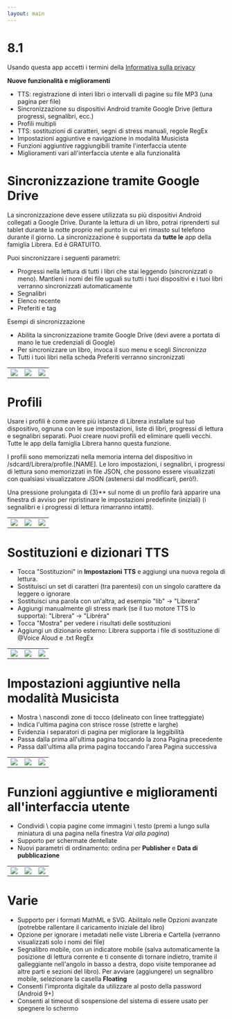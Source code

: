 ```yaml
---
layout: main
---
```


# 8.1

Usando questa app accetti i termini della [Informativa sulla privacy](/wiki/PrivacyPolicy/it)

**Nuove funzionalità e miglioramenti**

* TTS: registrazione di interi libri o intervalli di pagine su file MP3 (una pagina per file)
* Sincronizzazione su dispositivi Android tramite Google Drive (lettura progressi, segnalibri, ecc.)
* Profili multipli
* TTS: sostituzioni di caratteri, segni di stress manuali, regole RegEx
* Impostazioni aggiuntive e navigazione in modalità Musicista
* Funzioni aggiuntive raggiungibili tramite l'interfaccia utente
* Miglioramenti vari all'interfaccia utente e alla funzionalità

# Sincronizzazione tramite Google Drive

La sincronizzazione deve essere utilizzata su più dispositivi Android collegati a Google Drive. Durante la lettura di un libro, potrai riprenderti sul tablet durante la notte proprio nel punto in cui eri rimasto sul telefono durante il giorno. La sincronizzazione è supportata da **tutte le** app della famiglia Librera. Ed è GRATUITO.

Puoi sincronizzare i seguenti parametri:

* Progressi nella lettura di tutti i libri che stai leggendo (sincronizzati o meno). Mantieni i nomi dei file uguali su tutti i tuoi dispositivi e i tuoi libri verranno sincronizzati automaticamente
* Segnalibri
* Elenco recente
* Preferiti e tag

Esempi di sincronizzazione

* Abilita la sincronizzazione tramite Google Drive (devi avere a portata di mano le tue credenziali di Google)
* Per sincronizzare un libro, invoca il suo menu e scegli _Sincronizza_
* Tutti i tuoi libri nella scheda Preferiti verranno sincronizzati

||||
|-|-|-|
|![](1.png)|![](3.png)|![](2.png)|
 
 
# Profili

Usare i profili è come avere più istanze di Librera installate sul tuo dispositivo, ognuna con le sue impostazioni, liste di libri, progressi di lettura e segnalibri separati. Puoi creare nuovi profili ed eliminare quelli vecchi. Tutte le app della famiglia Librera hanno questa funzione.

I profili sono memorizzati nella memoria interna del dispositivo in /sdcard/Librera/profile.[NAME]. Le loro impostazioni, i segnalibri, i progressi di lettura sono memorizzati in file JSON, che possono essere visualizzati con qualsiasi visualizzatore JSON (astenersi dal modificarli, però!).

Una pressione prolungata di {3}** sul nome di un profilo farà apparire una finestra di avviso per ripristinare le impostazioni predefinite (iniziali) (i segnalibri e i progressi di lettura rimarranno intatti).

||||
|-|-|-|
|![](4.png)|![](5.png)|![](6.png)|

# Sostituzioni e dizionari TTS

* Tocca &quot;Sostituzioni&quot; in **Impostazioni TTS** e aggiungi una nuova regola di lettura.
* Sostituisci un set di caratteri (tra parentesi) con un singolo carattere da leggere o ignorare
* Sostituisci una parola con un'altra, ad esempio &quot;lib&quot; -&gt; &quot;Librera&quot;
* Aggiungi manualmente gli stress mark (se il tuo motore TTS lo supporta): &quot;Librera&quot; -&gt; &quot;Libréra&quot;
* Tocca &quot;Mostra&quot; per vedere i risultati delle sostituzioni
* Aggiungi un dizionario esterno: Librera supporta i file di sostituzione di @Voice Aloud e .txt RegEx

||||
|-|-|-|
|![](7.png)|![](8.png)|![](9.png)|

# Impostazioni aggiuntive nella modalità Musicista

* Mostra \ nascondi zone di tocco (delineato con linee tratteggiate)
* Indica l'ultima pagina con strisce rosse (strette e larghe)
* Evidenzia i separatori di pagina per migliorare la leggibilità
* Passa dalla prima all'ultima pagina toccando la zona Pagina precedente
* Passa dall'ultima alla prima pagina toccando l'area Pagina successiva

||||
|-|-|-|
|![](10.png)|![](11.png)|![](12.png)|

# Funzioni aggiuntive e miglioramenti all'interfaccia utente

* Condividi \ copia pagine come immagini \ testo (premi a lungo sulla miniatura di una pagina nella finestra _Vai alla pagina_)
* Supporto per schermate dentellate
* Nuovi parametri di ordinamento: ordina per **Publisher** e **Data di pubblicazione**

||||
|-|-|-|
|![](13.png)|![](14.png)|![](15.png)|

# Varie

* Supporto per i formati MathML e SVG. Abilitalo nelle Opzioni avanzate (potrebbe rallentare il caricamento iniziale del libro)
* Opzione per ignorare i metadati nelle viste Libreria e Cartella (verranno visualizzati solo i nomi dei file)
* Segnalibro mobile, con un indicatore mobile (salva automaticamente la posizione di lettura corrente e ti consente di tornare indietro, tramite il galleggiante nell'angolo in basso a destra, dopo visite temporanee ad altre parti e sezioni del libro). Per avviare (aggiungere) un segnalibro mobile, selezionare la casella **Floating**
* Consenti l'impronta digitale da utilizzare al posto della password (Android 9+)
* Consenti al timeout di sospensione del sistema di essere usato per spegnere lo schermo


